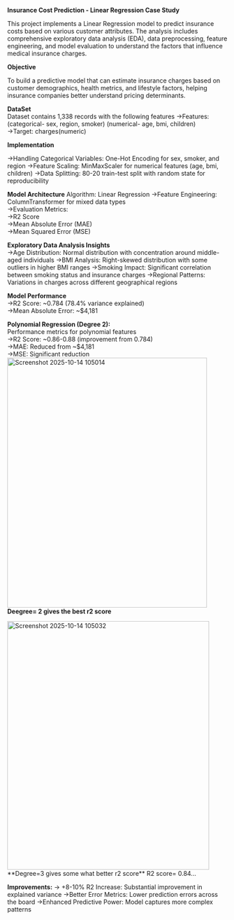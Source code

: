 **Insurance Cost Prediction - Linear Regression Case Study**

This project implements a Linear Regression model to predict insurance costs based on various customer attributes. The analysis includes comprehensive exploratory data analysis (EDA), data preprocessing, feature engineering, and model evaluation to understand the factors that influence medical insurance charges.

**Objective**                                                           

To build a predictive model that can estimate insurance charges based on customer demographics, health metrics, and lifestyle factors, helping insurance companies better understand pricing determinants.


**DataSet**                                                                                      
Dataset contains 1,338 records with the following features
->Features: (categorical- sex, region, smoker)
          (numerical- age, bmi, children)                                            
->Target: charges(numeric)


**Implementation**                                                                               

->Handling Categorical Variables: One-Hot Encoding for sex, smoker, and region
->Feature Scaling: MinMaxScaler for numerical features (age, bmi, children)
->Data Splitting: 80-20 train-test split with random state for reproducibility


**Model Architecture**
Algorithm: Linear Regression
->Feature Engineering: ColumnTransformer for mixed data types                                    
->Evaluation Metrics:                                                  
->R2 Score                                                                      
->Mean Absolute Error (MAE)                                        
->Mean Squared Error (MSE)                                                                       

**Exploratory Data Analysis Insights**                                        
->Age Distribution: Normal distribution with concentration around middle-aged individuals
->BMI Analysis: Right-skewed distribution with some outliers in higher BMI ranges
->Smoking Impact: Significant correlation between smoking status and insurance charges
->Regional Patterns: Variations in charges across different geographical regions

**Model Performance**                                                  
->R2 Score: ~0.784 (78.4% variance explained)                                        
->Mean Absolute Error: ~$4,181                                                                  






**Polynomial Regression (Degree 2):**                                                  
Performance metrics for polynomial features                                                  
->R2 Score: ~0.86-0.88 (improvement from 0.784)                
->MAE: Reduced from ~$4,181                                                                      
->MSE: Significant reduction   
<img width="457" height="571" alt="Screenshot 2025-10-14 105014" src="https://github.com/user-attachments/assets/98508213-c020-44e9-b1f5-f647cb3f8353" />
**Deegree= 2 gives the best r2 score**


<img width="462" height="568" alt="Screenshot 2025-10-14 105032" src="https://github.com/user-attachments/assets/da837c5d-6492-4e7e-9029-2ca77717b7c6" />
**Degree=3 gives some what better r2 score**                
R2 score= 0.84...

**Improvements:**
-> +8-10% R2 Increase: Substantial improvement in explained variance
->Better Error Metrics: Lower prediction errors across the board
->Enhanced Predictive Power: Model captures more complex patterns



